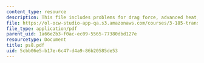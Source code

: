 ```yaml
---
content_type: resource
description: This file includes problems for drag force, advanced heat, and mass transfer.
file: https://ol-ocw-studio-app-qa.s3.amazonaws.com/courses/3-185-transport-phenomena-in-materials-engineering-fall-2003/5cbb06e5b17e6c47d4a986b20585de53_ps8.pdf
file_type: application/pdf
parent_uid: 1a66e2b3-f0ac-ec09-5565-77380dbd127e
resourcetype: Document
title: ps8.pdf
uid: 5cbb06e5-b17e-6c47-d4a9-86b20585de53
---
```

